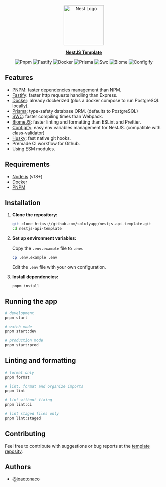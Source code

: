 <p align="center">
  <a href="http://nestjs.com/" target="blank"><img src="https://nestjs.com/img/logo-small.svg" width="128" alt="Nest Logo" /></a>
</p>

<p align="center">
  <a href="https://github.com/solufyapp/nestjs-api-template" alt="Repo">
    <b>NestJS Template</b>
  </a>
</p>

<div align="center">
  <div style="width: fit-content; display: flex; align-items: flex-start; gap: 4px;">    
    <img alt="Pnpm" src="https://img.shields.io/badge/pnpm-f69220?style=flat&logo=pnpm&logoColor=white">
    <img alt="Fastify" src="https://img.shields.io/badge/fastify-378e5e?style=flat&logo=fastify&logoColor=white">
    <img alt="Docker" src="https://img.shields.io/badge/docker-2496ed?style=flat&logo=docker&logoColor=white">
    <img alt="Prisma" src="https://img.shields.io/badge/prisma-6865ff?style=flat&logo=prisma&logoColor=white">
    <img alt="Swc" src="https://img.shields.io/badge/swc-cc846b?style=flat&logo=swc&logoColor=white">
    <img alt="Biome" src="https://img.shields.io/badge/biome-60a5fa?style=flat&logo=biome&logoColor=white">
    <img alt="Configify" src="https://img.shields.io/badge/configify-e0234e?style=flat&logo=dotenv&logoColor=white">
  </div>
</div>

## Features

- [PNPM](https://pnpm.io/): faster dependencies management than NPM.
- [Fastify](https://fastify.dev/): faster http requests handling than Express.
- [Docker](https://www.docker.com/): already dockerized (plus a docker compose to run PostgreSQL locally).
- [Prisma](https://www.prisma.io/): type-safety database ORM. (defaults to PostgreSQL)
- [SWC](https://swc.rs/): faster compiling times than Webpack.
- [BiomeJS](https://biomejs.dev/): faster linting and formatting than ESLint and Prettier.
- [Configify](https://github.com/it-gorillaz/configify): easy env variables management for NestJS. (compatible with class-validator)
- [Husky](https://typicode.github.io/husky/): fast native git hooks.
- Premade CI workflow for Github.
- Using ESM modules.

## Requirements

- [Node.js](https://nodejs.org/) (v18+)
- [Docker](https://www.docker.com/)
- [PNPM](https://pnpm.io/)

## Installation

1. **Clone the repository:**

   ```bash
   git clone https://github.com/solufyapp/nestjs-api-template.git
   cd nestjs-api-template
   ```

2. **Set up environment variables:**

   Copy the `.env.example` file to `.env`.

   ```bash
   cp .env.example .env
   ```

   Edit the `.env` file with your own configuration.

3. **Install dependencies:**

   ```bash
   pnpm install
   ```

## Running the app

```bash
# development
pnpm start

# watch mode
pnpm start:dev

# production mode
pnpm start:prod
```

## Linting and formatting

```bash
# format only
pnpm format

# lint, format and organize imports
pnpm lint

# lint without fixing
pnpm lint:ci

# lint staged files only
pnpm lint:staged
```

## Contributing

Feel free to contribute with suggestions or bug reports at the [template reposity](https://github.com/solufyapp/nestjs-api-template).

## Authors

- [@joaotonaco](https://github.com/joaotonaco)
